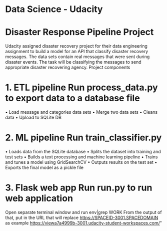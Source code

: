 # Data Science - Udacity

# Disaster Response Pipeline Project

Udacity assigned disaster recovery project for their data engineering assignment to build a model for an API that classify disaster recovery messages.
The data sets contain real messages that were sent during disaster events. The task will be classifying the messages to send appropriate disaster recovering agency. 
Project components 

# 1.	ETL pipeline Run process_data.py to export data to a database file


•	Load message and categories data sets
•	Merge two data sets 
•	Cleans data 
•	Upload to SQLite DB

# 2.	ML pipeline Run train_classifier.py 

•	Loads data from the SQLite database
•	Splits the dataset into training and test sets
•	Builds a text processing and machine learning pipeline
•	Trains and tunes a model using GridSearchCV
•	Outputs results on the test set
•	Exports the final model as a pickle file

# 3.	Flask web app Run run.py to run web application

Open separate terminal window and run env|grep WORK
From the output of that, put in the URL that will replace https://SPACEID-3001.SPACEDOMAIN 
as example https://viewa7a4999b-3001.udacity-student-workspaces.com/"  


[](!pic_1.png)
